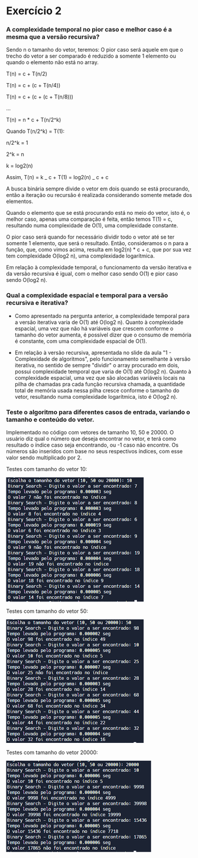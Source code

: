 # Exercício 2

### A complexidade temporal no pior caso e melhor caso é a mesma que a versão recursiva?

Sendo n o tamanho do vetor, teremos:
O pior caso será aquele em que o trecho do vetor a ser comparado é reduzido a somente 1 elemento ou quando o elemento não está no array.

T(n) = c + T(n/2)

T(n) = c + (c + T(n/4))

T(n) = c + (c + (c + T(n/8)))

...

T(n) = n \* c + T(n/2^k)

Quando T(n/2^k) = T(1):

n/2^k = 1

2^k = n

k = log2(n)

Assim, T(n) = k _ c + T(1) = log2(n) _ c + c

A busca binária sempre divide o vetor em dois quando se está procurando, então a iteração ou recursão é realizada considerando somente metade dos elementos.

Quando o elemento que se está procurando está no meio do vetor, isto é, o melhor caso, apenas uma comparação é feita, então temos T(1) = c, resultando numa complexidade de O(1), uma complexidade constante.

O pior caso será quando for necessário dividir todo o vetor até se ter somente 1 elemento, que será o resultado. Então, consideramos o n para a função, que, como vimos acima, resulta em log2(n) \* c + c, que por sua vez tem complexidade O(log2 n), uma complexidade logarítmica.

Em relação à complexidade temporal, o funcionamento da versão iterativa e da versão recursiva é igual, com o melhor caso sendo O(1) e pior caso sendo O(log2 n).

### Qual a complexidade espacial e temporal para a versão recursiva e iterativa?

- Como apresentado na pergunta anterior, a complexidade temporal para a versão iterativa varia de O(1) até O(log2 n).
  Quanto à complexidade espacial, uma vez que não há variáveis que crescem conforme o tamanho do vetor aumenta, é possível dizer que o consumo de memória é constante, com uma complexidade espacial de O(1).

- Em relação à versão recursiva, apresentada no slide da aula "1 - Complexidade de algoritmos", pelo funcionamento semelhante à versão iterativa, no sentido de sempre "dividir" o array procurado em dois, possui complexidade temporal que varia de O(1) até O(log2 n).
  Quanto à complexidade espacial, uma vez que são alocadas variáveis locais na pilha de chamadas pra cada função recursiva chamada, a quantidade total de memória usada nessa pilha cresce conforme o tamanho do vetor, resultando numa complexidade logarítmica, isto é O(log2 n).

### Teste o algoritmo para diferentes casos de entrada, variando o tamanho e conteúdo do vetor.

Implementado no código com vetores de tamanho 10, 50 e 20000. O usuário diz qual o número que deseja encontrar no vetor, e terá como resultado o índice caso seja encontrando, ou -1 caso não encontre. Os números são inseridos com base no seus respectivos índices, com esse valor sendo multiplicado por 2.

Testes com tamanho do vetor 10:

![image](image.png)

Testes com tamanho do vetor 50:

![image](image_2.png)

Testes com tamanho do vetor 20000:

![image](image_3.png)
